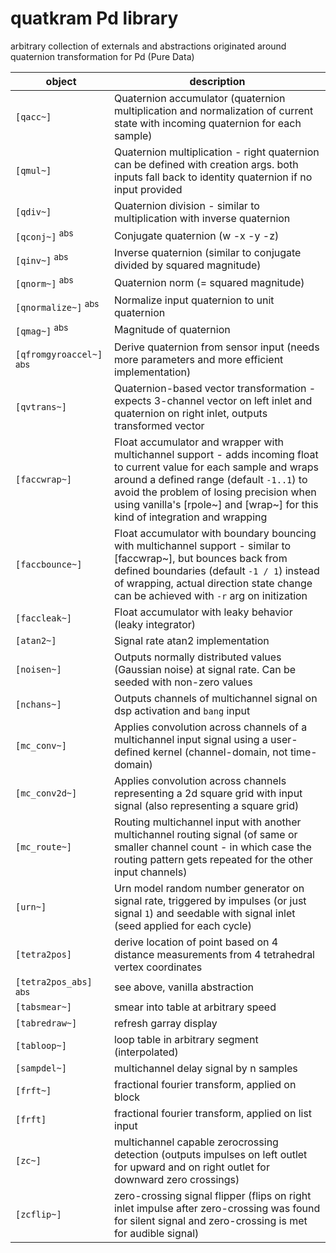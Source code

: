 # quatkram Pd library
arbitrary collection of externals and abstractions originated around quaternion transformation for Pd (Pure Data)

| object | description |
| ---- | ----- |
| `[qacc~]` | Quaternion accumulator (quaternion multiplication and normalization of current state with incoming quaternion for each sample) |
| `[qmul~]` | Quaternion multiplication - right quaternion can be defined with creation args. both inputs fall back to identity quaternion if no input provided |
| `[qdiv~]` | Quaternion division - similar to multiplication with inverse quaternion |
| `[qconj~]` <sup>abs<sup> | Conjugate quaternion (w -x -y -z) |
| `[qinv~]` <sup>abs<sup> | Inverse quaternion (similar to conjugate divided by squared magnitude) |
| `[qnorm~]` <sup>abs<sup> | Quaternion norm (= squared magnitude) |
| `[qnormalize~]` <sup>abs<sup> | Normalize input quaternion to unit quaternion |
| `[qmag~]` <sup>abs<sup> | Magnitude of quaternion |
| `[qfromgyroaccel~]` <sup>abs<sup> | Derive quaternion from sensor input (needs more parameters and more efficient implementation) |
| `[qvtrans~]` | Quaternion-based vector transformation - expects 3-channel vector on left inlet and quaternion on right inlet, outputs transformed vector |
| `[faccwrap~]` | Float accumulator and wrapper with multichannel support - adds incoming float to current value for each sample and wraps around a defined range (default `-1..1`) to avoid the problem of losing precision when using vanilla's [rpole~] and [wrap~] for this kind of integration and wrapping |
| `[faccbounce~]` | Float accumulator with boundary bouncing with multichannel support - similar to [faccwrap~], but bounces back from defined boundaries (default `-1 / 1`) instead of wrapping, actual direction state change can be achieved with `-r` arg on initization |
| `[faccleak~]` | Float accumulator with leaky behavior (leaky integrator) |
| `[atan2~]` | Signal rate atan2 implementation |
| `[noisen~]` | Outputs normally distributed values (Gaussian noise) at signal rate. Can be seeded with non-zero values |
| `[nchans~]` | Outputs channels of multichannel signal on dsp activation and `bang` input |
| `[mc_conv~]` | Applies convolution across channels of a multichannel input signal using a user-defined kernel (channel-domain, not time-domain) |
| `[mc_conv2d~]` | Applies convolution across channels representing a 2d square grid with input signal (also representing a square grid) |
| `[mc_route~]` | Routing multichannel input with another multichannel routing signal (of same or smaller channel count - in which case the routing pattern gets repeated for the other input channels) |
| `[urn~]` | Urn model random number generator on signal rate, triggered by impulses (or just signal `1`) and seedable with signal inlet (seed applied for each cycle) |
| `[tetra2pos]` | derive location of point based on 4 distance measurements from 4 tetrahedral vertex coordinates |
| `[tetra2pos_abs]` <sup>abs<sup> | see above, vanilla abstraction |
| `[tabsmear~]` | smear into table at arbitrary speed |
| `[tabredraw~]` | refresh garray display |
| `[tabloop~]` | loop table in arbitrary segment (interpolated) |
| `[sampdel~]` | multichannel delay signal by n samples |
| `[frft~]` | fractional fourier transform, applied on block |
| `[frft]` | fractional fourier transform, applied on list input |
| `[zc~]` | multichannel capable zerocrossing detection (outputs impulses on left outlet for upward and on right outlet for downward zero crossings) |
| `[zcflip~]` | zero-crossing signal flipper (flips on right inlet impulse after zero-crossing was found for silent signal and zero-crossing is met for audible signal) |
